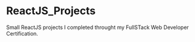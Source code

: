 # ReactJS_Projects

Small ReactJS projects I completed throught my FullSTack Web Developer Certification.